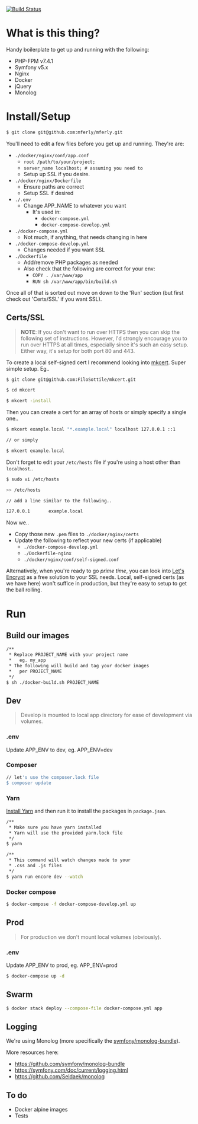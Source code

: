 [![Build Status](https://travis-ci.com/mferly/mferly.svg?branch=master)](https://travis-ci.com/mferly/mferly)

# What is this thing?
Handy boilerplate to get up and running with the following:
- PHP-FPM v7.4.1
- Symfony v5.x
- Nginx
- Docker
- jQuery
- Monolog

# Install/Setup

```bash
$ git clone git@github.com:mferly/mferly.git
```

You'll need to edit a few files before you get up and running. They're are:
* `./docker/nginx/conf/app.conf`
    * `root /path/to/your/project;`
    * `server_name localhost; # assuming you need to`
    * Setup up SSL if you desire.
* `./docker/nginx/Dockerfile`
    * Ensure paths are correct
    * Setup SSL if desired
* `./.env`
    * Change APP_NAME to whatever you want
        * It's used in:
            * `docker-compose.yml`
            * `docker-compose-develop.yml`
* `./docker-compose.yml`
    * Not much, if anything, that needs changing in here
* `./docker-compose-develop.yml`
    * Changes needed if you want SSL
* `./Dockerfile`
    * Add/remove PHP packages as needed
    * Also check that the following are correct for your env:
        * `COPY . /var/www/app`
        * `RUN sh /var/www/app/bin/build.sh`

Once all of that is sorted out move on down to the 'Run' section (but first check out 'Certs/SSL' if you want SSL).

## Certs/SSL

> **NOTE**: If you don't want to run over HTTPS then you can skip the following set of instructions. However, I'd strongly encourage you to run over HTTPS at all times, especially since it's such an easy setup. Either way, it's setup for both port 80 and 443.

To create a local self-signed cert I recommend looking into [mkcert](https://github.com/FiloSottile/mkcert). Super simple setup. Eg..

```bash
$ git clone git@github.com:FiloSottile/mkcert.git

$ cd mkcert

$ mkcert -install
```

Then you can create a cert for an array of hosts or simply specify a single one..

```bash
$ mkcert example.local "*.example.local" localhost 127.0.0.1 ::1

// or simply

$ mkcert example.local
```

Don't forget to edit your `/etc/hosts` file if you're using a host other than `localhost`..

```bash
$ sudo vi /etc/hosts

>> /etc/hosts

// add a line similar to the following..

127.0.0.1       example.local
```

Now we..
* Copy those new `.pem` files to `./docker/nginx/certs`
* Update the following to reflect your new certs (if applicable)
    * `./docker-compose-develop.yml`
    * `./Dockerfile-nginx`
    * `./docker/nginx/conf/self-signed.conf`

Alternatively, when you're ready to go *prime time*, you can look into [Let's Encrypt](https://letsencrypt.org/) as a free solution to your SSL needs. Local, self-signed certs (as we have here) won't suffice in production, but they're easy to setup to get the ball rolling.

# Run

## Build our images
```bash
/**
 * Replace PROJECT_NAME with your project name
 *   eg. my_app
 * The following will build and tag your docker images
 *   per PROJECT_NAME
 */
$ sh ./docker-build.sh PROJECT_NAME
```

## Dev
> Develop is mounted to local app directory for ease of development via volumes.

### .env
Update APP_ENV to dev, eg. APP_ENV=dev

### Composer
```bash
// let's use the composer.lock file
$ composer update
```

### Yarn
[Install Yarn](https://yarnpkg.com/en/docs/install) and then run it to install the packages in `package.json`.
```bash
/**
 * Make sure you have yarn installed
 * Yarn will use the provided yarn.lock file
 */
$ yarn
```

```bash
/**
 * This command will watch changes made to your
 * .css and .js files
 */
$ yarn run encore dev --watch
```

### Docker compose
```bash
$ docker-compose -f docker-compose-develop.yml up
```

## Prod
> For production we don't mount local volumes (obviously).

### .env
Update APP_ENV to prod, eg. APP_ENV=prod

```bash
$ docker-compose up -d
```

## Swarm
```bash
$ docker stack deploy --compose-file docker-compose.yml app
```

## Logging
We're using Monolog (more specifically the [symfony/monolog-bundle](https://github.com/symfony/monolog-bundle)).

More resources here:
* https://github.com/symfony/monolog-bundle
* https://symfony.com/doc/current/logging.html
* https://github.com/Seldaek/monolog

## To do
* Docker alpine images
* Tests